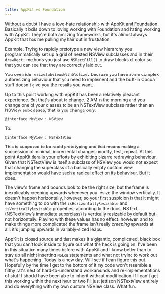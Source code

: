```yaml
---
title: AppKit vs Foundation
---
```


Without a doubt I have a love-hate relationship with AppKit and Foundation. Basically it boils down to loving working with Foundation and hating working with AppKit. They're both amazing frameworks, but it's almost always AppKit that has me pulling my hair out in frustration.

Example. Trying to rapidly prototype a new view hierarchy you programmatically set up a grid of nested NSView subclasses and in their `drawRect:` methods you just use `NSRectFill()` to draw blocks of color so that you can see that they are correctly laid out.

You override `resizeSubviewsWithOldSize:` because you have some complex autoresizing behaviour that you need to implement and the built-in Cocoa stuff doesn't give you the results you want.

Up to this point working with AppKit has been a relatively pleasant experience. But that's about to change. 2 AM in the morning and you change one of your classes to be an NSTextView subclass rather than an NSView subclasses; that is you change *only*:

    @interface MyView : NSView

To:

    @interface MyView : NSTextView

This is supposed to be rapid prototyping and that means making a succession of minimal, incremental changes: modify, test, repeat. At this point AppKit derails your efforts by exhibiting bizarre redrawing behaviour. Given that NSTextView is itself a subclass of NSView you would not expect that changing the superclass of a basically empty custom view implementation would have such a radical effect on its behaviour. But it does.

The view's frame and bounds look to be the right size, but the frame is inexplicably creeping upwards whenever you resize the window vertically. It doesn't happen horizontally, however, so your first suspicion is that it might have something to do with the `isHorizontallyResizable` and `isVerticallyResizable` properties; according to the docs, NSText (NSTextView's immediate superclass) is vertically resizable by default but not horizontally. Playing with these values has no effect, however, and to make things more complicated the frame isn't really *creeping* upwards at all: it's jumping upwards in variably-sized leaps.

AppKit is closed source and that makes it a gigantic, complicated, black box that you can't look inside to figure out what the heck is going on. I've been in this situation many times before with AppKit and I know better than to stay up all night inserting `NSLog` statements and what not trying to work out what's happening. Today is a new day. Will see if I can figure this out. Hopefully by the time I get to the bottom of it my code won't resemble a filthy rat's nest of hard-to-understand workarounds and re-implementations of stuff I should have been able to inherit without modification. If I can't get this working within the next hour or two I'll just jettison NSTextView entirely and do everything with my own custom NSView class. What fun.
